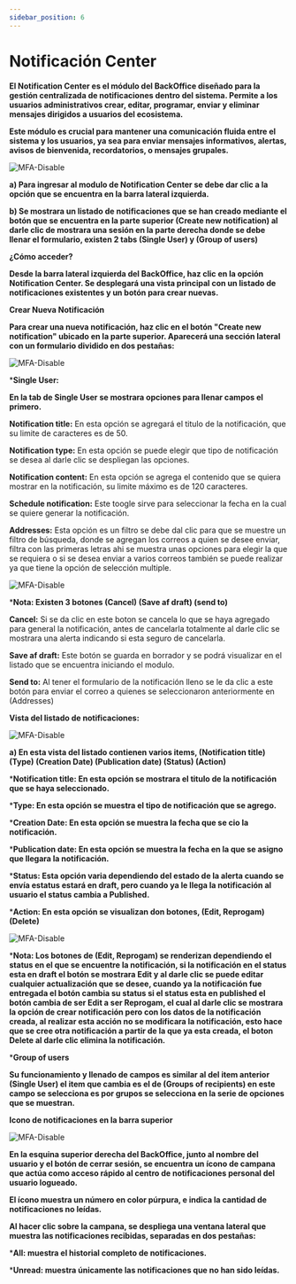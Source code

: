 ```yaml
---
sidebar_position: 6
---
```


# Notificación Center

**El Notification Center es el módulo del BackOffice diseñado para la gestión centralizada de notificaciones dentro del sistema. Permite a los usuarios administrativos crear, editar, programar, enviar y eliminar mensajes dirigidos a usuarios del ecosistema.**

**Este módulo es crucial para mantener una comunicación fluida entre el sistema y los usuarios, ya sea para enviar mensajes informativos, alertas, avisos de bienvenida, recordatorios, o mensajes grupales.**

![MFA-Disable](/img/backoffice-user/notification_center_backoffice.png)

**a) Para ingresar al modulo de Notification Center se debe dar clic a la opción que se encuentra en la barra lateral izquierda.**

**b) Se mostrara un listado de notificaciones que se han creado mediante el botón que se encuentra en la parte superior (Create new notification) al darle clic de mostrara una sesión en la parte derecha donde se debe llenar el formulario, existen 2 tabs (Single User) y (Group of users)**

**¿Cómo acceder?**

**Desde la barra lateral izquierda del BackOffice, haz clic en la opción Notification Center. Se desplegará una vista principal con un listado de notificaciones existentes y un botón para crear nuevas.**

**Crear Nueva Notificación**

**Para crear una nueva notificación, haz clic en el botón "Create new notification" ubicado en la parte superior. Aparecerá una sección lateral con un formulario dividido en dos pestañas:**

![MFA-Disable](/img/backoffice-user/create_notification_backoffice.png)

***Single User:**

**En la tab de Single User se mostrara opciones para llenar campos el primero.**

**Notification title:**
En esta opción se agregará el titulo de la notificación, que su limite de caracteres es de 50.

**Notification type:**
En esta opción se puede elegir que tipo de notificación se desea al darle clic se despliegan las opciones.

**Notification content:**
En esta opción se agrega el contenido que se quiera mostrar en la notificación, su limite máximo es de 120 caracteres.

**Schedule notification:**
Este toogle sirve para seleccionar la fecha en la cual se quiere generar la notificación.

**Addresses:**
Esta opción es un filtro se debe dal clic para que se muestre un filtro de búsqueda, donde se agregan los correos a quien se desee enviar, filtra con las primeras letras ahi se muestra unas opciones para elegir la que se requiera o si se desea enviar a varios correos también se puede realizar ya que tiene la opción de selección multiple.

![MFA-Disable](/img/backoffice-user/cancel_notification_backoffice.png)

***Nota: Existen 3 botones (Cancel) (Save af draft) (send to)**

**Cancel:**
Si se da clic en este boton se cancela lo que se haya agregado para general la notificación, antes de cancelarla totalmente al darle clic se mostrara una alerta indicando si esta seguro de cancelarla.

**Save af draft:**
Este botón se guarda en borrador y se podrá visualizar en el listado que se encuentra iniciando el modulo.

**Send to:**
Al tener el formulario de la notificación lleno se le da clic a este botón para enviar el correo a quienes se seleccionaron anteriormente en (Addresses)

**Vista del listado de notificaciones:**

![MFA-Disable](/img/backoffice-user/list_notification_backoffice.png)

**a) En esta vista del listado contienen varios items, (Notification title) (Type) (Creation Date) (Publication date) (Status) (Action)**

***Notification title: En esta opción se mostrara el titulo de la notificación que se haya seleccionado.**

***Type: En esta opción se muestra el tipo de notificación que se agrego.**

***Creation Date: En esta opción se muestra la fecha que se cio la notificación.**

***Publication date: En esta opción se muestra la fecha en la que se asigno que llegara la notificación.**

***Status: Esta opción varia dependiendo del estado de la alerta cuando se envía estatus estará en draft, pero cuando ya le llega la notificación al usuario el status cambia a Published.**

***Action: En esta opción se visualizan don botones, (Edit, Reprogam) (Delete)**

![MFA-Disable](/img/backoffice-user/edit_notification_backoffice.png)

***Nota: Los botones de (Edit, Reprogam) se renderizan dependiendo el status en el que se encuentre la notificación, si la notificación en el status esta en draft el botón se mostrara Edit y al darle clic se puede editar cualquier actualización que se desee, cuando ya la notificación fue entregada el botón cambia su status si el status esta en published el botón cambia de ser Edit a ser Reprogam, el cual al darle clic se mostrara la opción de crear notificación pero con los datos de la notificación
creada, al realizar esta acción no se modificara la notificación, esto hace que se cree otra notificación a partir de la que ya esta creada, el boton Delete al darle clic elimina la notificación.**

***Group of users**

**Su funcionamiento y llenado de campos es similar al del item anterior (Single User) el item que cambia es el de (Groups of recipients) en este campo se selecciona es por grupos se selecciona en la serie de opciones que se muestran.**

**Icono de notificaciones en la barra superior**

![MFA-Disable](/img/backoffice-user/icon_notification_backoffice.png)

**En la esquina superior derecha del BackOffice, junto al nombre del usuario y el botón de cerrar sesión, se encuentra un ícono de campana que actúa como acceso rápido al centro de notificaciones personal del usuario logueado.**

**El ícono muestra un número en color púrpura, e indica la cantidad de notificaciones no leídas.**

**Al hacer clic sobre la campana, se despliega una ventana lateral que muestra las notificaciones recibidas, separadas en dos pestañas:**

***All: muestra el historial completo de notificaciones.**

***Unread: muestra únicamente las notificaciones que no han sido leídas.**